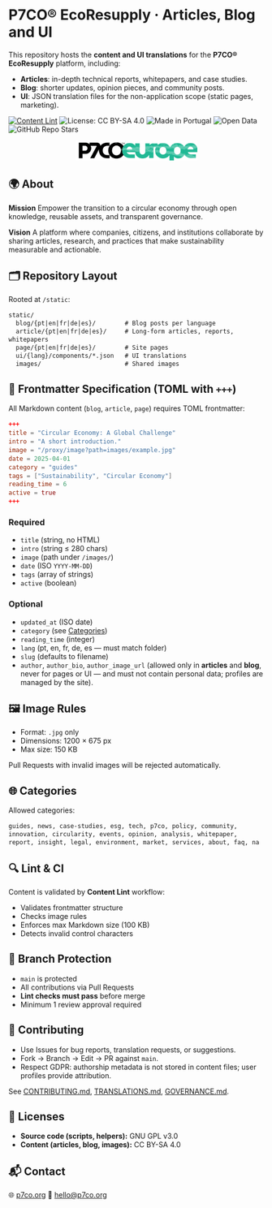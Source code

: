 # P7CO® EcoResupply · Articles, Blog and UI

This repository hosts the **content and UI translations** for the **P7CO® EcoResupply** platform, including:

* **Articles**: in-depth technical reports, whitepapers, and case studies.
* **Blog**: shorter updates, opinion pieces, and community posts.
* **UI**: JSON translation files for the non-application scope (static pages, marketing).

[![Content Lint](https://github.com/jtlivio/P7CO/actions/workflows/content-lint.yml/badge.svg)](https://github.com/jtlivio/P7CO/actions/workflows/content-lint.yml) ![License: CC BY-SA 4.0](https://img.shields.io/badge/license-CC--BY--SA--4.0-green) ![Made in Portugal](https://img.shields.io/badge/made%20in-Portugal-red) ![Open Data](https://img.shields.io/badge/open--data-verified-brightgreen) ![GitHub Repo Stars](https://img.shields.io/github/stars/jtlivio/P7CO?style=social)

<p align="center">
  <img src="static/images/p7co.png" alt="P7CO® EcoResupply Logo" width="240"/>
</p>

## 🌍 About

**Mission**
Empower the transition to a circular economy through open knowledge, reusable assets, and transparent governance.

**Vision**
A platform where companies, citizens, and institutions collaborate by sharing articles, research, and practices that make sustainability measurable and actionable.

## 🗂️ Repository Layout

Rooted at `/static`:

```
static/
  blog/{pt|en|fr|de|es}/        # Blog posts per language
  article/{pt|en|fr|de|es}/     # Long-form articles, reports, whitepapers
  page/{pt|en|fr|de|es}/        # Site pages
  ui/{lang}/components/*.json   # UI translations
  images/                       # Shared images
```

## 📝 Frontmatter Specification (TOML with `+++`)

All Markdown content (`blog`, `article`, `page`) requires TOML frontmatter:

```toml
+++
title = "Circular Economy: A Global Challenge"
intro = "A short introduction."
image = "/proxy/image?path=images/example.jpg"
date = 2025-04-01
category = "guides"
tags = ["Sustainability", "Circular Economy"]
reading_time = 6
active = true
+++
```

### Required

* `title` (string, no HTML)
* `intro` (string ≤ 280 chars)
* `image` (path under `/images/`)
* `date` (ISO `YYYY-MM-DD`)
* `tags` (array of strings)
* `active` (boolean)

### Optional

* `updated_at` (ISO date)
* `category` (see [Categories](#-categories))
* `reading_time` (integer)
* `lang` (pt, en, fr, de, es — must match folder)
* `slug` (defaults to filename)
* `author`, `author_bio`, `author_image_url` (allowed only in **articles** and **blog**, never for pages or UI — and must not contain personal data; profiles are managed by the site).

## 🖼️ Image Rules

* Format: `.jpg` only
* Dimensions: 1200 × 675 px
* Max size: 150 KB

Pull Requests with invalid images will be rejected automatically.

## 🌐 Categories

Allowed categories:

```
guides, news, case-studies, esg, tech, p7co, policy, community,
innovation, circularity, events, opinion, analysis, whitepaper,
report, insight, legal, environment, market, services, about, faq, na
```

## 🔍 Lint & CI

Content is validated by **Content Lint** workflow:

* Validates frontmatter structure
* Checks image rules
* Enforces max Markdown size (100 KB)
* Detects invalid control characters

## 🔐 Branch Protection

* `main` is protected
* All contributions via Pull Requests
* **Lint checks must pass** before merge
* Minimum 1 review approval required

## 🤝 Contributing

* Use Issues for bug reports, translation requests, or suggestions.
* Fork → Branch → Edit → PR against `main`.
* Respect GDPR: authorship metadata is not stored in content files; user profiles provide attribution.

See [CONTRIBUTING.md](CONTRIBUTING.md), [TRANSLATIONS.md](TRANSLATIONS.md), [GOVERNANCE.md](GOVERNANCE.md).

## 📜 Licenses

* **Source code (scripts, helpers):** GNU GPL v3.0
* **Content (articles, blog, images):** CC BY-SA 4.0

## 📬 Contact

🌐 [p7co.org](https://p7co.org)
📩 [hello@p7co.org](mailto:hello@p7co.org)

